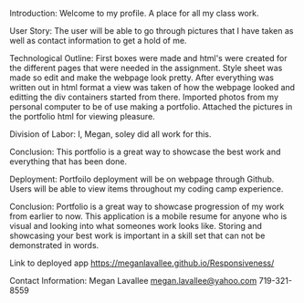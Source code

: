 Introduction:
Welcome to my profile. A place for all my class work. 

User Story:
The user will be able to go through pictures that I have taken as well as contact information to get a hold of me.  

Technological Outline:
First boxes were made and html's were created for the different pages that were needed in the assignment. Style sheet was made so edit and make the webpage look pretty. After everything was written out in html format a view was taken of how the webpage looked and editting the div containers started from there.  Imported photos from my personal computer to be of use making a portfolio.  Attached the pictures in the portfolio html for viewing pleasure.  

Division of Labor:
I, Megan, soley did all work for this.  

Conclusion:
This portfolio is a great way to showcase the best work and everything that has been done. 

Deployment:
Portfoilo deployment will be on webpage through Github. Users will be able to view items throughout my coding camp experience. 

Conclusion:
Portfolio is a great way to showcase progression of my work from earlier to now.  This application is a mobile resume for anyone who is visual and looking into what someones work looks like.  Storing and showcasing your best work is important in a skill set that can not be demonstrated in words. 

Link to deployed app
https://meganlavallee.github.io/Responsiveness/ 

Contact Information: 
Megan Lavallee
megan.lavallee@yahoo.com
719-321-8559